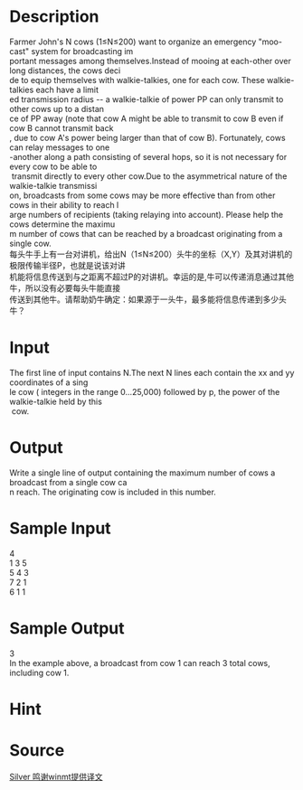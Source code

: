 
# Description

<div class="content"><div>Farmer John&#39;s N cows (1≤N≤200) want to organize an emergency &#34;moo-cast&#34; system for broadcasting im</div>
<div>portant messages among themselves.Instead of mooing at each-other over long distances, the cows deci</div>
<div>de to equip themselves with walkie-talkies, one for each cow. These walkie-talkies each have a limit</div>
<div>ed transmission radius -- a walkie-talkie of power PP can only transmit to other cows up to a distan</div>
<div>ce of PP away (note that cow A might be able to transmit to cow B even if cow B cannot transmit back</div>
<div>, due to cow A&#39;s power being larger than that of cow B). Fortunately, cows can relay messages to one</div>
<div>-another along a path consisting of several hops, so it is not necessary for every cow to be able to</div>
<div> transmit directly to every other cow.Due to the asymmetrical nature of the walkie-talkie transmissi</div>
<div>on, broadcasts from some cows may be more effective than from other cows in their ability to reach l</div>
<div>arge numbers of recipients (taking relaying into account). Please help the cows determine the maximu</div>
<div>m number of cows that can be reached by a broadcast originating from a single cow.</div>
<div>
<div>每头牛手上有一台对讲机，给出N（1≤N≤200）头牛的坐标（X,Y）及其对讲机的极限传输半径P，也就是说该对讲</div>
<div>机能将信息传送到与之距离不超过P的对讲机。幸运的是,牛可以传递消息通过其他牛，所以没有必要每头牛能直接</div>
<div>传送到其他牛。请帮助奶牛确定：如果源于一头牛，最多能将信息传递到多少头牛？</div>
</div>
<div></div>
<p></p></div>

# Input

<div class="content"><div>The first line of input contains N.The next N lines each contain the xx and yy coordinates of a sing</div>
<div>le cow ( integers in the range 0…25,000) followed by p, the power of the walkie-talkie held by this</div>
<div> cow.</div>
<div></div>
<p></p></div>

# Output

<div class="content"><div>Write a single line of output containing the maximum number of cows a broadcast from a single cow ca</div>
<div>
<div>n reach. The originating cow is included in this number.</div>
<div></div>
</div>
<p></p></div>

# Sample Input

<div class="content"><span class="sampledata">4<br/>
1 3 5<br/>
5 4 3<br/>
7 2 1<br/>
6 1 1</span></div>

# Sample Output

<div class="content"><span class="sampledata">3<br/>
In the example above, a broadcast from cow 1 can reach 3 total cows, including cow 1.</span></div>

# Hint

<div class="content"><p></p></div>

# Source

<div class="content"><p><a href="problemset.php?search=Silver 鸣谢winmt提供译文">Silver 鸣谢winmt提供译文</a></p></div>

